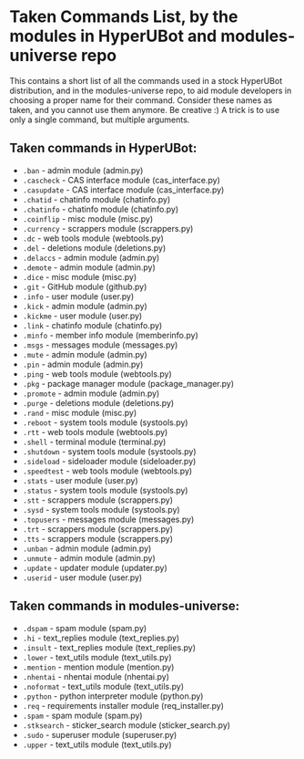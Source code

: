 # Taken Commands List, by the modules in HyperUBot and modules-universe repo

This contains a short list of all the commands used in a stock HyperUBot distribution, and in the modules-universe repo, to aid module developers in choosing a proper name for their command. Consider these names as taken, and you cannot use them anymore. Be creative :) A trick is to use only a single command, but multiple arguments.

## Taken commands in HyperUBot:

 - `.ban` - admin module (admin.py)
 - `.cascheck` - CAS interface module (cas_interface.py)
 - `.casupdate` - CAS interface module (cas_interface.py)
 - `.chatid` - chatinfo module (chatinfo.py)
 - `.chatinfo` - chatinfo module (chatinfo.py)
 - `.coinflip` - misc module (misc.py)
 - `.currency` - scrappers module (scrappers.py)
 - `.dc` - web tools module (webtools.py)
 - `.del` - deletions module (deletions.py)
 - `.delaccs` - admin module (admin.py)
 - `.demote` - admin module (admin.py)
 - `.dice` - misc module (misc.py)
 - `.git` - GitHub module (github.py)
 - `.info` - user module (user.py)
 - `.kick` - admin module (admin.py)
 - `.kickme` - user module (user.py)
 - `.link` - chatinfo module (chatinfo.py)
 - `.minfo` - member info module (memberinfo.py)
 - `.msgs` - messages module (messages.py)
 - `.mute` - admin module (admin.py)
 - `.pin` - admin module (admin.py)
 - `.ping` - web tools module (webtools.py)
 - `.pkg` - package manager module (package_manager.py)
 - `.promote` - admin module (admin.py)
 - `.purge` - deletions module (deletions.py)
 - `.rand` - misc module (misc.py)
 - `.reboot` - system tools module (systools.py)
 - `.rtt` - web tools module (webtools.py)
 - `.shell` - terminal module (terminal.py)
 - `.shutdown` - system tools module (systools.py)
 - `.sideload` - sideloader module (sideloader.py)
 - `.speedtest` - web tools module (webtools.py)
 - `.stats` - user module (user.py)
 - `.status` - system tools module (systools.py)
 - `.stt` - scrappers module (scrappers.py)
 - `.sysd` - system tools module (systools.py)
 - `.topusers` - messages module (messages.py)
 - `.trt` - scrappers module (scrappers.py)
 - `.tts` - scrappers module (scrappers.py)
 - `.unban` - admin module (admin.py)
 - `.unmute` - admin module (admin.py)
 - `.update` - updater module (updater.py)
 - `.userid` - user module (user.py)

## Taken commands in modules-universe:
 - ``.dspam`` - spam module (spam.py)
 - ``.hi`` - text_replies module (text_replies.py)
 - ``.insult`` - text_replies module (text_replies.py)
 - ``.lower`` - text_utils module (text_utils.py)
 - ``.mention`` - mention module (mention.py)
 - ``.nhentai`` - nhentai module (nhentai.py)
 - ``.noformat`` - text_utils module (text_utils.py)
 - ``.python`` - python interpreter module (python.py)
 - ``.req`` - requirements installer module (req_installer.py)
 - ``.spam`` - spam module (spam.py)
 - ``.stksearch`` - sticker_search module (sticker_search.py)
 - ``.sudo`` - superuser module (superuser.py)
 - ``.upper`` - text_utils module (text_utils.py)
